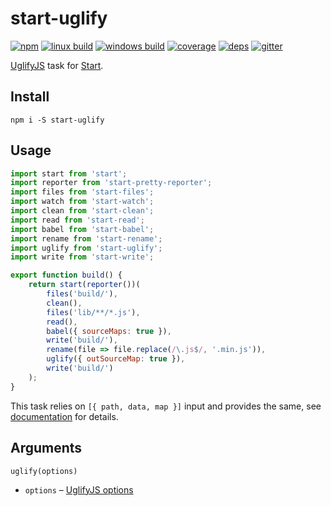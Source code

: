 # start-uglify

[![npm](https://img.shields.io/npm/v/start-uglify.svg?style=flat-square)](https://www.npmjs.com/package/start-uglify)
[![linux build](https://img.shields.io/travis/start-runner/uglify.svg?label=linux&style=flat-square)](https://travis-ci.org/start-runner/uglify)
[![windows build](https://img.shields.io/appveyor/ci/start-runner/uglify.svg?label=windows&style=flat-square)](https://ci.appveyor.com/project/start-runner/uglify)
[![coverage](https://img.shields.io/codecov/c/github/start-runner/uglify.svg?style=flat-square)](https://codecov.io/github/start-runner/uglify)
[![deps](https://img.shields.io/gemnasium/start-runner/uglify.svg?style=flat-square)](https://gemnasium.com/start-runner/uglify)
[![gitter](https://img.shields.io/badge/gitter-join_chat_%E2%86%92-00d06f.svg?style=flat-square)](https://gitter.im/start-runner/start)

[UglifyJS](http://lisperator.net/uglifyjs/) task for [Start](https://github.com/start-runner/start).

## Install

```
npm i -S start-uglify
```

## Usage

```js
import start from 'start';
import reporter from 'start-pretty-reporter';
import files from 'start-files';
import watch from 'start-watch';
import clean from 'start-clean';
import read from 'start-read';
import babel from 'start-babel';
import rename from 'start-rename';
import uglify from 'start-uglify';
import write from 'start-write';

export function build() {
    return start(reporter())(
        files('build/'),
        clean(),
        files('lib/**/*.js'),
        read(),
        babel({ sourceMaps: true }),
        write('build/'),
        rename(file => file.replace(/\.js$/, '.min.js')),
        uglify({ outSourceMap: true }),
        write('build/')
    );
}
```

This task relies on `[{ path, data, map }]` input and provides the same, see [documentation](https://github.com/start-runner/start#readme) for details.

## Arguments

`uglify(options)`

* `options` – [UglifyJS options](https://github.com/mishoo/UglifyJS2#the-simple-way)
